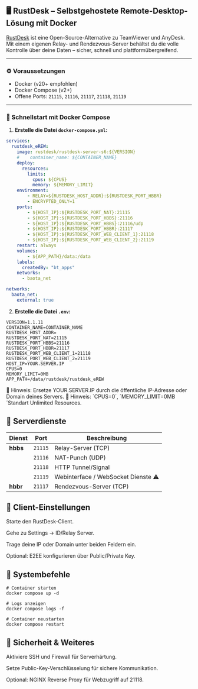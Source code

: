 

## 🖥️ RustDesk – Selbstgehostete Remote-Desktop-Lösung mit Docker

[RustDesk](https://github.com/rustdesk/rustdesk) ist eine Open-Source-Alternative zu TeamViewer und AnyDesk. Mit einem eigenen Relay- und Rendezvous-Server behältst du die volle Kontrolle über deine Daten – sicher, schnell und plattformübergreifend.

---

### ⚙️ Voraussetzungen

- Docker (v20+ empfohlen)
- Docker Compose (v2+)
- Offene Ports: `21115`, `21116`, `21117`, `21118`, `21119`

---

### 🚀 Schnellstart mit Docker Compose

1. **Erstelle die Datei `docker-compose.yml`:**

```yaml
services:
  rustdesk_eREW:
    image: rustdesk/rustdesk-server-s6:${VERSION}
    #    container_name: ${CONTAINER_NAME}
    deploy:
      resources:
        limits:
          cpus: ${CPUS}
          memory: ${MEMORY_LIMIT}
    environment:
        - RELAY=${RUSTDESK_HOST_ADDR}:${RUSTDESK_PORT_HBBR}
        - ENCRYPTED_ONLY=1
    ports:
        - ${HOST_IP}:${RUSTDESK_PORT_NAT}:21115
        - ${HOST_IP}:${RUSTDESK_PORT_HBBS}:21116
        - ${HOST_IP}:${RUSTDESK_PORT_HBBS}:21116/udp
        - ${HOST_IP}:${RUSTDESK_PORT_HBBR}:21117
        - ${HOST_IP}:${RUSTDESK_PORT_WEB_CLIENT_1}:21118
        - ${HOST_IP}:${RUSTDESK_PORT_WEB_CLIENT_2}:21119
    restart: always
    volumes:
        - ${APP_PATH}/data:/data
    labels:
      createdBy: "bt_apps"
    networks:
      - baota_net

networks:
  baota_net:
    external: true
```
2. **Erstelle die Datei `.env`:**
```env
VERSION=1.1.11
CONTAINER_NAME=CONTAINER_NAME
RUSTDESK_HOST_ADDR=
RUSTDESK_PORT_NAT=21115
RUSTDESK_PORT_HBBS=21116
RUSTDESK_PORT_HBBR=21117
RUSTDESK_PORT_WEB_CLIENT_1=21118
RUSTDESK_PORT_WEB_CLIENT_2=21119
HOST_IP=YOUR.SERVER.IP
CPUS=0
MEMORY_LIMIT=0MB
APP_PATH=/data/rustdesk/rustdesk_eREW
```

🔐 Hinweis: Ersetze YOUR.SERVER.IP durch die öffentliche IP-Adresse oder Domain deines Servers.
🔐 Hinweis: `CPUS=0´, ´MEMORY_LIMIT=0MB´Standart Unlimited Resources.

## 📁 Serverdienste

| Dienst | Port | Beschreibung |
|--------|--------------|-------|
| **hbbs** | `21115` | Relay-Server (TCP) |
|  | `21116` | NAT-Punch (UDP) |
|  | `21118` | HTTP Tunnel/Signal |
|  | `21119` | Webinterface / WebSocket Dienste ⚠️ |
| **hbbr** | `21117` | Rendezvous-Server (TCP) |



## 🧪 Client-Einstellungen
Starte den RustDesk-Client.

Gehe zu Settings → ID/Relay Server.

Trage deine IP oder Domain unter beiden Feldern ein.

Optional: E2EE konfigurieren über Public/Private Key.

## 🔧 Systembefehle
```
# Container starten
docker compose up -d

# Logs anzeigen
docker compose logs -f

# Container neustarten
docker compose restart
```

## 🔐 Sicherheit & Weiteres
Aktiviere SSH und Firewall für Serverhärtung.

Setze Public-Key-Verschlüsselung für sichere Kommunikation.

Optional: NGINX Reverse Proxy für Webzugriff auf 21118.
